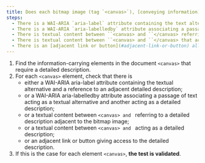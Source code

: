 ```yaml
---
title: Does each bitmap image (tag `<canvas>`), [conveying information](#image-conveying-information), which requires a [detailed description](#detailed-description-image), meet one of these conditions?
steps:
  - There is a WAI-ARIA `aria-label` attribute containing the text alternative and a reference to an adjacent [detailed description](#description-size-image).
  - There is a WAI-ARIA `aria-labelledby` attribute associating a passage of text acting as a text alternative and another acting as a [detailed description](#description-size-image).
  - There is textual content between ``<canvas> and ``</canvas> referring to a [detailed description](#description-size-image) adjacent to the bitmap image.
  - There is textual content between ``<canvas> and ``</canvas> that acts as a [detailed description](#description-size-image).
  - There is an [adjacent link or button](#adjacent-link-or-button) allowing access to the [detailed description](#detailed-description-image).
---
```


1. Find the information-carrying elements in the document `<canvas>` that require a detailed description.
2. For each `<canvas>` element, check that there is
   - either a WAI-ARIA aria-label attribute containing the textual alternative and a reference to an adjacent detailed description;
   - or a WAI-ARIA aria-labelledby attribute associating a passage of text acting as a textual alternative and another acting as a detailed description;
   - or a textual content between ``<canvas> and ``</canvas> referring to a detailed description adjacent to the bitmap image;
   - or a textual content between ``<canvas> and ``</canvas> acting as a detailed description;
   - or an adjacent link or button giving access to the detailed description.
3. If this is the case for each element `<canvas>`, **the test is validated**.
